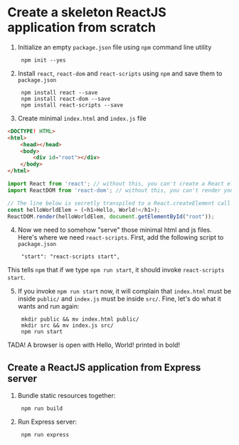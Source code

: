 # Create a skeleton ReactJS application from scratch

1. Initialize an empty `package.json` file using `npm` command line utility

        npm init --yes

2. Install `react`, `react-dom` and `react-scripts` using `npm` and save them to `package.json`

        npm install react --save
        npm install react-dom --save
        npm install react-scripts --save

3. Create minimal `index.html` and `index.js` file

```html
<DOCTYPE! HTML>
<html>
    <head></head>
    <body>
        <div id="root"></div>
    </body>
</html>
```

```js
import React from 'react'; // without this, you can't create a React element
import ReactDOM from 'react-dom'; // without this, you can't render your React element to DOM

// The line below is secretly transpiled to a React.createElement call by Babel
const helloWorldElem = (<h1>Hello, World!</h1>);
ReactDOM.render(helloWorldElem, document.getElementById("root"));
```

4. Now we need to somehow "serve" those minimal html and js files. Here's where we need `react-scripts`. First, add the following script to `package.json`

        "start": "react-scripts start",

This tells `npm` that if we type `npm run start`, it should invoke `react-scripts start`.

5. If you invoke `npm run start` now, it will complain that `index.html` must be inside `public/` and `index.js` must be inside `src/`. Fine, let's do what it wants and run again:

        mkdir public && mv index.html public/
        mkdir src && mv index.js src/
        npm run start

TADA! A browser is open with Hello, World! printed in bold!

## Create a ReactJS application from Express server

1. Bundle static resources together:

        npm run build

2. Run Express server:

        npm run express
